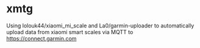 # xmtg

Using lolouk44/xiaomi_mi_scale and La0/garmin-uploader to automatically upload data from xiaomi smart scales via MQTT to https://connect.garmin.com

